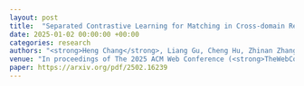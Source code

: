```yaml
---
layout: post
title:  "Separated Contrastive Learning for Matching in Cross-domain Recommendation with Curriculum Scheduling"
date: 2025-01-02 00:00:00 +00:00
categories: research
authors: "<strong>Heng Chang</strong>, Liang Gu, Cheng Hu, Zhinan Zhang, Hong Zhu, Yuhui Xu, Yuan Fang, Zhen Chen"
venue: "In proceedings of The 2025 ACM Web Conference (<strong>TheWebConf (WWW)</strong>)"
paper: https://arxiv.org/pdf/2502.16239
---
```

